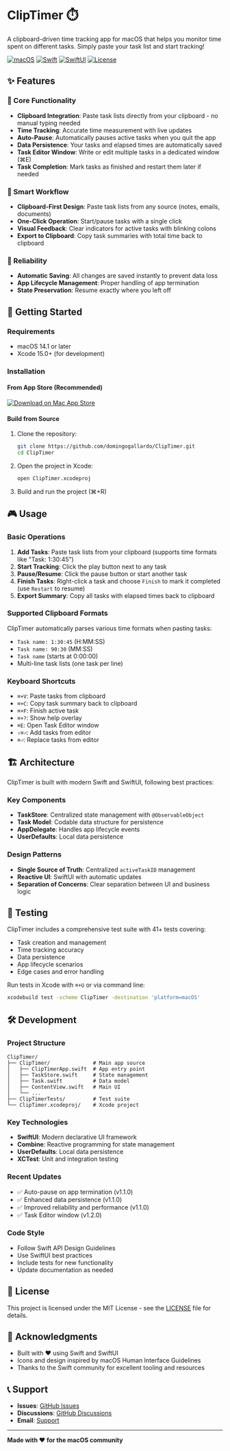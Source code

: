 # ClipTimer ⏱️

A clipboard-driven time tracking app for macOS that helps you monitor time spent on different tasks. Simply paste your task list and start tracking!

[![macOS](https://img.shields.io/badge/macOS-14.1+-blue.svg)](https://www.apple.com/macos/)
[![Swift](https://img.shields.io/badge/Swift-5.0+-orange.svg)](https://swift.org/)
[![SwiftUI](https://img.shields.io/badge/SwiftUI-4.0+-green.svg)](https://developer.apple.com/swiftui/)
[![License](https://img.shields.io/badge/License-MIT-yellow.svg)](LICENSE)

## ✨ Features

### 🎯 Core Functionality
- **Clipboard Integration**: Paste task lists directly from your clipboard - no manual typing needed
- **Time Tracking**: Accurate time measurement with live updates
- **Auto-Pause**: Automatically pauses active tasks when you quit the app
- **Data Persistence**: Your tasks and elapsed times are automatically saved
- **Task Editor Window**: Write or edit multiple tasks in a dedicated window (⌘E)
- **Task Completion**: Mark tasks as finished and restart them later if needed

### 🔄 Smart Workflow
- **Clipboard-First Design**: Paste task lists from any source (notes, emails, documents)
- **One-Click Operation**: Start/pause tasks with a single click
- **Visual Feedback**: Clear indicators for active tasks with blinking colons
- **Export to Clipboard**: Copy task summaries with total time back to clipboard

### 💾 Reliability
- **Automatic Saving**: All changes are saved instantly to prevent data loss
- **App Lifecycle Management**: Proper handling of app termination
- **State Preservation**: Resume exactly where you left off

## 🚀 Getting Started

### Requirements
- macOS 14.1 or later
- Xcode 15.0+ (for development)

### Installation

#### From App Store (Recommended)
[![Download on Mac App Store](https://img.shields.io/badge/Download-Mac%20App%20Store-blue?style=for-the-badge&logo=apple)](https://apps.apple.com/es/app/cliptimer/id6746253223)

#### Build from Source
1. Clone the repository:
   ```bash
   git clone https://github.com/domingogallardo/ClipTimer.git
   cd ClipTimer
   ```

2. Open the project in Xcode:
   ```bash
   open ClipTimer.xcodeproj
   ```

3. Build and run the project (⌘+R)

## 🎮 Usage

### Basic Operations
1. **Add Tasks**: Paste task lists from your clipboard (supports time formats like "Task: 1:30:45")
2. **Start Tracking**: Click the play button next to any task
3. **Pause/Resume**: Click the pause button or start another task
4. **Finish Tasks**: Right-click a task and choose `Finish` to mark it completed (use `Restart` to resume)
5. **Export Summary**: Copy all tasks with elapsed times back to clipboard

### Supported Clipboard Formats
ClipTimer automatically parses various time formats when pasting tasks:
- `Task name: 1:30:45` (H:MM:SS)
- `Task name: 90:30` (MM:SS)
- `Task name` (starts at 0:00:00)
- Multi-line task lists (one task per line)

### Keyboard Shortcuts
- `⌘+V`: Paste tasks from clipboard
- `⌘+C`: Copy task summary back to clipboard
- `⌘+F`: Finish active task
- `⌘+?`: Show help overlay
- `⌘E`: Open Task Editor window
- `⇧⌘⏎`: Add tasks from editor
- `⌘⏎`: Replace tasks from editor

## 🏗️ Architecture

ClipTimer is built with modern Swift and SwiftUI, following best practices:

### Key Components
- **TaskStore**: Centralized state management with `@ObservableObject`
- **Task Model**: Codable data structure for persistence
- **AppDelegate**: Handles app lifecycle events
- **UserDefaults**: Local data persistence

### Design Patterns
- **Single Source of Truth**: Centralized `activeTaskID` management
- **Reactive UI**: SwiftUI with automatic updates
- **Separation of Concerns**: Clear separation between UI and business logic

## 🧪 Testing

ClipTimer includes a comprehensive test suite with 41+ tests covering:

- Task creation and management
- Time tracking accuracy
- Data persistence
- App lifecycle scenarios
- Edge cases and error handling

Run tests in Xcode with `⌘+U` or via command line:
```bash
xcodebuild test -scheme ClipTimer -destination 'platform=macOS'
```

## 🛠️ Development

### Project Structure
```
ClipTimer/
├── ClipTimer/              # Main app source
│   ├── ClipTimerApp.swift  # App entry point
│   ├── TaskStore.swift     # State management
│   ├── Task.swift          # Data model
│   ├── ContentView.swift   # Main UI
│   └── ...
├── ClipTimerTests/         # Test suite
└── ClipTimer.xcodeproj/    # Xcode project
```

### Key Technologies
- **SwiftUI**: Modern declarative UI framework
- **Combine**: Reactive programming for state management
- **UserDefaults**: Local data persistence
- **XCTest**: Unit and integration testing


### Recent Updates
- ✅ Auto-pause on app termination (v1.1.0)
- ✅ Enhanced data persistence (v1.1.0)
- ✅ Improved reliability and performance (v1.1.0)
- ✅ Task Editor window (v1.2.0)

### Code Style
- Follow Swift API Design Guidelines
- Use SwiftUI best practices
- Include tests for new functionality
- Update documentation as needed

## 📄 License

This project is licensed under the MIT License - see the [LICENSE](LICENSE) file for details.

## 🙏 Acknowledgments

- Built with ❤️ using Swift and SwiftUI
- Icons and design inspired by macOS Human Interface Guidelines
- Thanks to the Swift community for excellent tooling and resources

## 📞 Support

- **Issues**: [GitHub Issues](https://github.com/domingogallardo/ClipTimer/issues)
- **Discussions**: [GitHub Discussions](https://github.com/domingogallardo/ClipTimer/discussions)
- **Email**: [Support](mailto:domingo.gallardo@gmail.com)

---

**Made with ❤️ for the macOS community** 